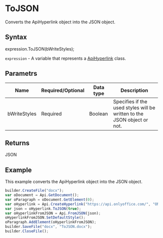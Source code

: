 # ToJSON

Converts the ApiHyperlink object into the JSON object.

## Syntax

expression.ToJSON(bWriteStyles);

`expression` - A variable that represents a [ApiHyperlink](../ApiHyperlink.md) class.

## Parametrs

| **Name** | **Required/Optional** | **Data type** | **Description** |
| ------------- | ------------- | ------------- | ------------- |
| bWriteStyles | Required | Boolean | Specifies if the used styles will be written to the JSON object or not. |

## Returns

JSON

## Example

This example converts the ApiHyperlink object into the JSON object.

```javascript
builder.CreateFile("docx");
var oDocument = Api.GetDocument();
var oParagraph = oDocument.GetElement(0);
var oHyperlink = Api.CreateHyperlink("https://api.onlyoffice.com/", "ONLYOFFICE Document Builder", "ONLYOFFICE for developers");
var json = oHyperlink.ToJSON(true);
var oHyperlinkFromJSON = Api.FromJSON(json);
oHyperlinkFromJSON.SetDefaultStyle();
oParagraph.AddElement(oHyperlinkFromJSON);
builder.SaveFile("docx", "ToJSON.docx");
builder.CloseFile();
```